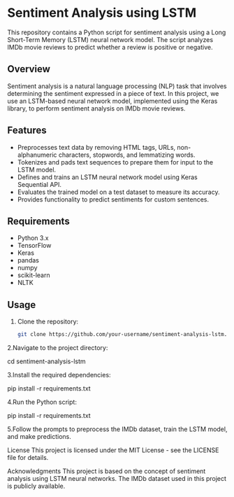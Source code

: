 # Sentiment Analysis using LSTM

This repository contains a Python script for sentiment analysis using a Long Short-Term Memory (LSTM) neural network model. The script analyzes IMDb movie reviews to predict whether a review is positive or negative.

## Overview

Sentiment analysis is a natural language processing (NLP) task that involves determining the sentiment expressed in a piece of text. In this project, we use an LSTM-based neural network model, implemented using the Keras library, to perform sentiment analysis on IMDb movie reviews.

## Features

- Preprocesses text data by removing HTML tags, URLs, non-alphanumeric characters, stopwords, and lemmatizing words.
- Tokenizes and pads text sequences to prepare them for input to the LSTM model.
- Defines and trains an LSTM neural network model using Keras Sequential API.
- Evaluates the trained model on a test dataset to measure its accuracy.
- Provides functionality to predict sentiments for custom sentences.

## Requirements

- Python 3.x
- TensorFlow
- Keras
- pandas
- numpy
- scikit-learn
- NLTK

## Usage

1. Clone the repository:

   ```bash
   git clone https://github.com/your-username/sentiment-analysis-lstm.git

2.Navigate to the project directory:

cd sentiment-analysis-lstm

3.Install the required dependencies:

pip install -r requirements.txt

4.Run the Python script:

pip install -r requirements.txt

5.Follow the prompts to preprocess the IMDb dataset, train the LSTM model, and make predictions.


License
This project is licensed under the MIT License - see the LICENSE file for details.

Acknowledgments
This project is based on the concept of sentiment analysis using LSTM neural networks.
The IMDb dataset used in this project is publicly available.
